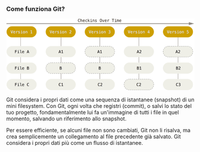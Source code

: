 ### Come funziona Git?

![git-snapshots](slides/git-ita/images/git-snapshots.png)

<aside class="notes">
Git considera i propri dati come una sequenza di istantanee (snapshot) di un mini filesystem.
Con Git, ogni volta che registri (commit), o salvi lo stato del tuo progetto,
fondamentalmente lui fa un'immagine di tutti i file in quel momento,
salvando un riferimento allo snapshot.

Per essere efficiente, se alcuni file non sono cambiati, Git non li risalva,
ma crea semplicemente un collegamento al file precedente già salvato.
Git considera i propri dati più come un flusso di istantanee.
</aside>
